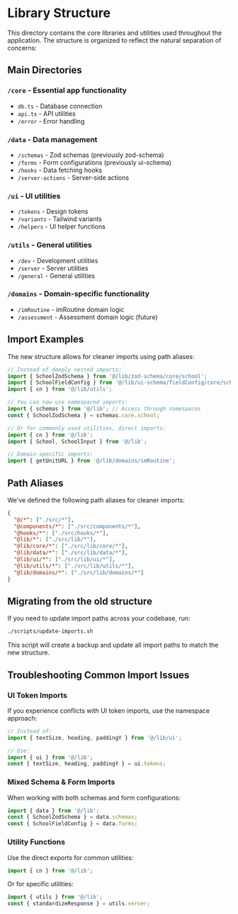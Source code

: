 # Library Structure

This directory contains the core libraries and utilities used throughout the application. The structure is organized to reflect the natural separation of concerns:

## Main Directories

### `/core` - Essential app functionality
- `db.ts` - Database connection
- `api.ts` - API utilities
- `/error` - Error handling

### `/data` - Data management
- `/schemas` - Zod schemas (previously zod-schema)
- `/forms` - Form configurations (previously ui-schema)
- `/hooks` - Data fetching hooks
- `/server-actions` - Server-side actions

### `/ui` - UI utilities
- `/tokens` - Design tokens
- `/variants` - Tailwind variants
- `/helpers` - UI helper functions

### `/utils` - General utilities
- `/dev` - Development utilities
- `/server` - Server utilities
- `/general` - General utilities

### `/domains` - Domain-specific functionality
- `/imRoutine` - imRoutine domain logic
- `/assessment` - Assessment domain logic (future)

## Import Examples

The new structure allows for cleaner imports using path aliases:

```typescript
// Instead of deeply nested imports:
import { SchoolZodSchema } from '@/lib/zod-schema/core/school';
import { SchoolFieldConfig } from '@/lib/ui-schema/fieldConfig/core/school';
import { cn } from '@/lib/utils';

// You can now use namespaced imports:
import { schemas } from '@/lib'; // Access through namespaces
const { SchoolZodSchema } = schemas.core.school;

// Or for commonly used utilities, direct imports:
import { cn } from '@/lib';
import { School, SchoolInput } from '@/lib';

// Domain-specific imports:
import { getUnitURL } from '@/lib/domains/imRoutine';
```

## Path Aliases

We've defined the following path aliases for cleaner imports:

```json
{
  "@/*": ["./src/*"],
  "@components/*": ["./src/components/*"],
  "@hooks/*": ["./src/hooks/*"],
  "@lib/*": ["./src/lib/*"],
  "@lib/core/*": ["./src/lib/core/*"],
  "@lib/data/*": ["./src/lib/data/*"],
  "@lib/ui/*": ["./src/lib/ui/*"],
  "@lib/utils/*": ["./src/lib/utils/*"],
  "@lib/domains/*": ["./src/lib/domains/*"]
}
```

## Migrating from the old structure

If you need to update import paths across your codebase, run:

```bash
./scripts/update-imports.sh
```

This script will create a backup and update all import paths to match the new structure.

## Troubleshooting Common Import Issues

### UI Token Imports

If you experience conflicts with UI token imports, use the namespace approach:

```typescript
// Instead of:
import { textSize, heading, paddingY } from '@/lib/ui';

// Use:
import { ui } from '@/lib';
const { textSize, heading, paddingY } = ui.tokens;
```

### Mixed Schema & Form Imports

When working with both schemas and form configurations:

```typescript
import { data } from '@/lib';
const { SchoolZodSchema } = data.schemas;
const { SchoolFieldConfig } = data.forms;
```

### Utility Functions

Use the direct exports for common utilities:

```typescript
import { cn } from '@/lib';
```

Or for specific utilities:

```typescript
import { utils } from '@/lib';
const { standardizeResponse } = utils.server;
``` 